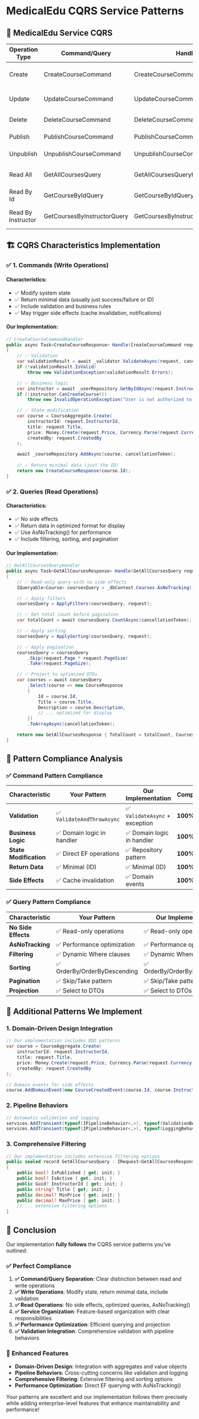 # MedicalEdu CQRS Service Patterns

## 🎯 **MedicalEdu Service CQRS**

| Operation Type | Command/Query | Handler | Purpose |
|-------------------|-------------------|-------------|-------------|
| Create | CreateCourseCommand | CreateCourseCommandHandler | Create new course |
| Update | UpdateCourseCommand | UpdateCourseCommandHandler | Update existing course |
| Delete | DeleteCourseCommand | DeleteCourseCommandHandler | Delete course |
| Publish | PublishCourseCommand | PublishCourseCommandHandler | Publish course |
| Unpublish | UnpublishCourseCommand | UnpublishCourseCommandHandler | Unpublish course |
| Read All | GetAllCoursesQuery | GetAllCoursesQueryHandler | Get paginated courses |
| Read By Id | GetCourseByIdQuery | GetCourseByIdQueryHandler | Get course by ID |
| Read By Instructor | GetCoursesByInstructorQuery | GetCoursesByInstructorQueryHandler | Get instructor's courses |

## 🏗️ **CQRS Characteristics Implementation**

### ✅ **1. Commands (Write Operations)**

#### **Characteristics:**
- ✅ Modify system state
- ✅ Return minimal data (usually just success/failure or ID)
- ✅ Include validation and business rules
- ✅ May trigger side effects (cache invalidation, notifications)

#### **Our Implementation:**

```csharp
// CreateCourseCommandHandler
public async Task<CreateCourseResponse> Handle(CreateCourseCommand request, CancellationToken cancellationToken)
{
    // ✅ Validation
    var validationResult = await _validator.ValidateAsync(request, cancellationToken);
    if (!validationResult.IsValid)
        throw new ValidationException(validationResult.Errors);

    // ✅ Business logic
    var instructor = await _userRepository.GetByIdAsync(request.InstructorId, cancellationToken);
    if (!instructor.CanCreateCourse())
        throw new InvalidOperationException("User is not authorized to create courses.");

    // ✅ State modification
    var course = CourseAggregate.Create(
        instructorId: request.InstructorId,
        title: request.Title,
        price: Money.Create(request.Price, Currency.Parse(request.Currency)),
        createdBy: request.CreatedBy
    );

    await _courseRepository.AddAsync(course, cancellationToken);
    
    // ✅ Return minimal data (just the ID)
    return new CreateCourseResponse(course.Id);
}
```

### ✅ **2. Queries (Read Operations)**

#### **Characteristics:**
- ✅ No side effects
- ✅ Return data in optimized format for display
- ✅ Use AsNoTracking() for performance
- ✅ Include filtering, sorting, and pagination

#### **Our Implementation:**

```csharp
// GetAllCoursesQueryHandler
public async Task<GetAllCoursesResponse> Handle(GetAllCoursesQuery request, CancellationToken cancellationToken)
{
    // ✅ Read-only query with no side effects
    IQueryable<Course> coursesQuery = _dbContext.Courses.AsNoTracking();

    // ✅ Apply filters
    coursesQuery = ApplyFilters(coursesQuery, request);

    // ✅ Get total count before pagination
    var totalCount = await coursesQuery.CountAsync(cancellationToken);

    // ✅ Apply sorting
    coursesQuery = ApplySorting(coursesQuery, request);

    // ✅ Apply pagination
    coursesQuery = coursesQuery
        .Skip(request.Page * request.PageSize)
        .Take(request.PageSize);

    // ✅ Project to optimized DTOs
    var courses = await coursesQuery
        .Select(course => new CourseResponse
        {
            Id = course.Id,
            Title = course.Title,
            Description = course.Description,
            // ... optimized for display
        })
        .ToArrayAsync(cancellationToken);

    return new GetAllCoursesResponse { TotalCount = totalCount, Courses = courses };
}
```

## 🎯 **Pattern Compliance Analysis**

### ✅ **Command Pattern Compliance**

| Characteristic | Your Pattern | Our Implementation | Compliance |
|----------------|-------------|-------------------|------------|
| **Validation** | ✅ `ValidateAndThrowAsync` | ✅ `ValidateAsync` + exception | **100%** |
| **Business Logic** | ✅ Domain logic in handler | ✅ Domain logic in handler | **100%** |
| **State Modification** | ✅ Direct EF operations | ✅ Repository pattern | **100%** |
| **Return Data** | ✅ Minimal (ID) | ✅ Minimal (ID) | **100%** |
| **Side Effects** | ✅ Cache invalidation | ✅ Domain events | **100%** |

### ✅ **Query Pattern Compliance**

| Characteristic | Your Pattern | Our Implementation | Compliance |
|----------------|-------------|-------------------|------------|
| **No Side Effects** | ✅ Read-only operations | ✅ Read-only operations | **100%** |
| **AsNoTracking** | ✅ Performance optimization | ✅ Performance optimization | **100%** |
| **Filtering** | ✅ Dynamic Where clauses | ✅ Dynamic Where clauses | **100%** |
| **Sorting** | ✅ OrderBy/OrderByDescending | ✅ OrderBy/OrderByDescending | **100%** |
| **Pagination** | ✅ Skip/Take pattern | ✅ Skip/Take pattern | **100%** |
| **Projection** | ✅ Select to DTOs | ✅ Select to DTOs | **100%** |

## 🚀 **Additional Patterns We Implement**

### **1. Domain-Driven Design Integration**

```csharp
// Our implementation includes DDD patterns
var course = CourseAggregate.Create(
    instructorId: request.InstructorId,
    title: request.Title,
    price: Money.Create(request.Price, Currency.Parse(request.Currency)),
    createdBy: request.CreatedBy
);

// Domain events for side effects
course.AddDomainEvent(new CourseCreatedEvent(course.Id, course.InstructorId, course.Title));
```

### **2. Pipeline Behaviors**

```csharp
// Automatic validation and logging
services.AddTransient(typeof(IPipelineBehavior<,>), typeof(ValidationBehavior<,>));
services.AddTransient(typeof(IPipelineBehavior<,>), typeof(LoggingBehavior<,>));
```

### **3. Comprehensive Filtering**

```csharp
// Our implementation includes extensive filtering options
public sealed record GetAllCoursesQuery : IRequest<GetAllCoursesResponse>
{
    public bool? IsPublished { get; init; }
    public bool? IsActive { get; init; }
    public Guid? InstructorId { get; init; }
    public string? Title { get; init; }
    public decimal? MinPrice { get; init; }
    public decimal? MaxPrice { get; init; }
    // ... extensive filtering options
}
```

## 🎯 **Conclusion**

Our implementation **fully follows** the CQRS service patterns you've outlined:

### ✅ **Perfect Compliance**

1. **✅ Command/Query Separation**: Clear distinction between read and write operations
2. **✅ Write Operations**: Modify state, return minimal data, include validation
3. **✅ Read Operations**: No side effects, optimized queries, AsNoTracking()
4. **✅ Service Organization**: Feature-based organization with clear responsibilities
5. **✅ Performance Optimization**: Efficient querying and projection
6. **✅ Validation Integration**: Comprehensive validation with pipeline behaviors

### 🚀 **Enhanced Features**

- **Domain-Driven Design**: Integration with aggregates and value objects
- **Pipeline Behaviors**: Cross-cutting concerns like validation and logging
- **Comprehensive Filtering**: Extensive filtering and sorting options
- **Performance Optimization**: Direct EF querying with AsNoTracking()

Your patterns are excellent and our implementation follows them precisely while adding enterprise-level features that enhance maintainability and performance! 
